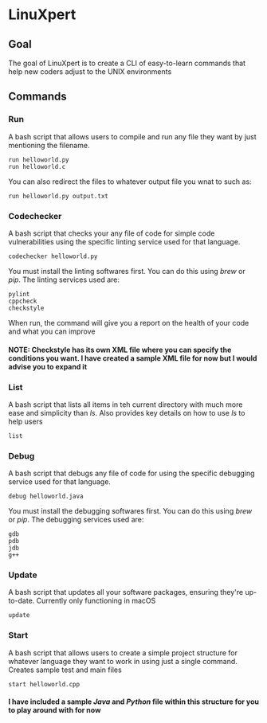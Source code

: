 # LinuXpert
## Goal
The goal of LinuXpert is to create a CLI of easy-to-learn commands that help new coders adjust to the UNIX environments
## Commands
### Run
A bash script that allows users to compile and run any file they want by just mentioning the filename.
```
run helloworld.py
run helloworld.c
```
You can also redirect the files to whatever output file you wnat to such as:
```
run helloworld.py output.txt
```
### Codechecker
A bash script that checks your any file of code for simple code vulnerabilities using the specific linting service used for that language.
```
codechecker helloworld.py
```
You must install the linting softwares first. You can do this using *brew* or *pip*. The linting services used are:
```
pylint
cppcheck
checkstyle
```
When run, the command will give you a report on the health of your code and what you can improve
#### NOTE: Checkstyle has its own XML file where you can specify the conditions you want. I have created a sample XML file for now but I would advise you to expand it

### List
A bash script that lists all items in teh current directory with much more ease and simplicity than *ls*. Also provides key details on how to use *ls* to help users
```
list
```

### Debug
A bash script that debugs any file of code for using the specific debugging service used for that language.
```
debug helloworld.java
```
You must install the debugging softwares first. You can do this using *brew* or *pip*. The debugging services used are:
```
gdb
pdb
jdb
g++
```

### Update
A bash script that updates all your software packages, ensuring they're up-to-date. Currently only functioning in macOS
```
update
```

### Start
A bash script that allows users to create a simple project structure for whatever language they want to work in using just a single command.
Creates sample test and main files
```
start helloworld.cpp
```

#### I have included a sample *Java* and *Python* file within this structure for you to play around with for now
